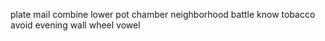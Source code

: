plate mail combine lower pot chamber neighborhood battle know tobacco avoid evening wall wheel vowel